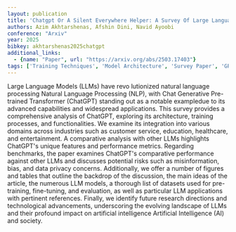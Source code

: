 ```yaml
---
layout: publication
title: 'Chatgpt Or A Silent Everywhere Helper: A Survey Of Large Language Models'
authors: Azim Akhtarshenas, Afshin Dini, Navid Ayoobi
conference: "Arxiv"
year: 2025
bibkey: akhtarshenas2025chatgpt
additional_links:
  - {name: "Paper", url: "https://arxiv.org/abs/2503.17403"}
tags: ['Training Techniques', 'Model Architecture', 'Survey Paper', 'GPT', 'Ethics and Bias', 'Pretraining Methods', 'Fine-Tuning', 'Transformer', 'Pre-Training', 'Applications']
---
```

Large Language Models (LLMs) have revo lutionized natural language processing
Natural Language Processing (NLP), with Chat Generative Pre-trained Transformer
(ChatGPT) standing out as a notable exampledue to its advanced capabilities and
widespread applications. This survey provides a comprehensive analysis of
ChatGPT, exploring its architecture, training processes, and functionalities.
We examine its integration into various domains across industries such as
customer service, education, healthcare, and entertainment. A comparative
analysis with other LLMs highlights ChatGPT's unique features and performance
metrics. Regarding benchmarks, the paper examines ChatGPT's comparative
performance against other LLMs and discusses potential risks such as
misinformation, bias, and data privacy concerns. Additionally, we offer a
number of figures and tables that outline the backdrop of the discussion, the
main ideas of the article, the numerous LLM models, a thorough list of datasets
used for pre-training, fine-tuning, and evaluation, as well as particular LLM
applications with pertinent references. Finally, we identify future research
directions and technological advancements, underscoring the evolving landscape
of LLMs and their profound impact on artificial intelligence Artificial
Intelligence (AI) and society.
